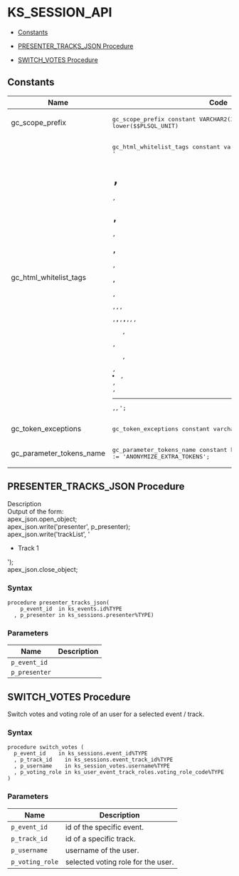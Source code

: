 # KS_SESSION_API



- [Constants](#constants)



- [PRESENTER_TRACKS_JSON Procedure](#presenter_tracks_json)
- [SWITCH_VOTES Procedure](#switch_votes)





## Constants<a name="constants"></a>

Name | Code | Description
--- | --- | ---
gc_scope_prefix | <pre>gc_scope_prefix constant VARCHAR2(31) := lower($$PLSQL_UNIT) || '.';</pre> | Standard logger package name
gc_html_whitelist_tags | <pre>gc_html_whitelist_tags constant varchar2(500) := '<h1>,</h1>,<h2>,</h2>,<h3>,</h3>,<h4>,</h4>,<p>,<span>,</span>,</p>,<b>,</b>,<strong>,</strong>,<i>,</i>,<ul>,</ul>,<ol>,</ol>,<li>,</li>,<br />,<hr/>,<em>,</em>';</pre> | a list of strings to NOT escape from. Same as the apex version but includes span and em
gc_token_exceptions | <pre>gc_token_exceptions constant varchar2(4000) := 'oracle|apex|epm|and|its|it|of';</pre> | is a &quot;|&quot; separated list that gets passed into ks_util. It contains the tokens which we want to ommit from escaping.
gc_parameter_tokens_name | <pre>gc_parameter_tokens_name constant ks_parameters.name_key%type := 'ANONYMIZE_EXTRA_TOKENS';</pre> | 






 
## PRESENTER_TRACKS_JSON Procedure<a name="presenter_tracks_json"></a>


<p>
<p>Description<br /> Output of the form:<br />   apex_json.open_object;<br />   apex_json.write(&#39;presenter&#39;, p_presenter);<br />   apex_json.write(&#39;trackList&#39;, &#39;<ul><li>Track 1</li></ul>&#39;);<br />   apex_json.close_object;</p>
</p>

### Syntax
```plsql
procedure presenter_tracks_json(
    p_event_id  in ks_events.id%TYPE
  , p_presenter in ks_sessions.presenter%TYPE)
```

### Parameters
Name | Description
--- | ---
`p_event_id` | 
`p_presenter` | 
 
 





 
## SWITCH_VOTES Procedure<a name="switch_votes"></a>


<p>
<p>Switch votes and voting role of an user for a selected event / track.</p>
</p>

### Syntax
```plsql
procedure switch_votes (
  p_event_id    in ks_sessions.event_id%TYPE
  , p_track_id    in ks_sessions.event_track_id%TYPE
  , p_username    in ks_session_votes.username%TYPE
  , p_voting_role in ks_user_event_track_roles.voting_role_code%TYPE
)
```

### Parameters
Name | Description
--- | ---
`p_event_id` | id of the specific event.
`p_track_id` | id of a specific track.
`p_username` | username of the user.
`p_voting_role` | selected voting role for the user.
 
 





 
